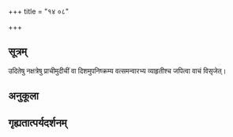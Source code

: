 +++
title = "१४ ०८"

+++
## सूत्रम्
उदितेषु नक्षत्रेषु प्राचीमुदीचीं वा दिशमुपनिष्क्रम्य वत्समन्वारभ्य व्याहृतीश्च जपित्वा वाचं विसृजेत्।
## अनुकूला

## गृह्यतात्पर्यदर्शनम्

